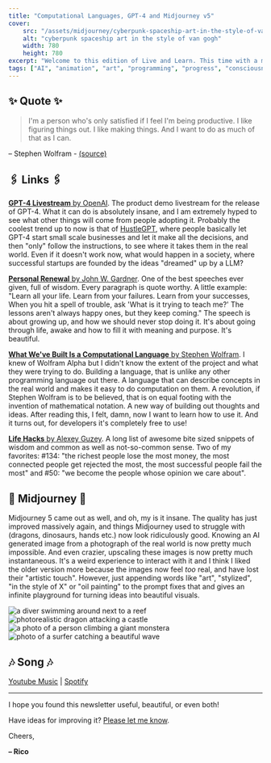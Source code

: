 ```yaml
---
title: "Computational Languages, GPT-4 and Midjourney v5"
cover:
    src: "/assets/midjourney/cyberpunk-spaceship-art-in-the-style-of-van-gogh.jpg"
    alt: "cyberpunk spaceship art in the style of van gogh"
    width: 780
    height: 780
excerpt: "Welcome to this edition of Live and Learn. This time with a moving speech by John Gardner, HustleGPT – one of the most exciting use cases of GPT-4 I've seen so far, some Life Hacks by Alexey Guzey and more. Enjoy."
tags: ["AI", "animation", "art", "programming", "progress", "consciousness"]
---
```


## ✨ Quote ✨

> I'm a person who's only satisfied if I feel I'm being productive. I like figuring things out. I like making things. And I want to do as much of that as I can.

– Stephen Wolfram - [(source)](https://writings.stephenwolfram.com/2019/02/seeking-the-productive-life-some-details-of-my-personal-infrastructure/)

## 🖇️ Links 🖇️

[**GPT-4 Livestream** by OpenAI](https://m.youtube.com/live/outcGtbnMuQ?feature=share). The product demo livestream for the release of GPT-4. What it can do is absolutely insane, and I am extremely hyped to see what other things will come from people adopting it. Probably the coolest trend up to now is that of [HustleGPT](https://twitter.com/jacksonfall/status/1636107218859745286), where people basically let GPT-4 start small scale businesses and let it make all the decisions, and then "only" follow the instructions, to see where it takes them in the real world. Even if it doesn't work now, what would happen in a society, where successful startups are founded by the ideas "dreamed" up by a LLM?

[**Personal Renewal** by John W. Gardner](https://jamesclear.com/great-speeches/personal-renewal-by-john-w-gardner). One of the best speeches ever given, full of wisdom. Every paragraph is quote worthy. A little example: "Learn all your life. Learn from your failures. Learn from your successes, When you hit a spell of trouble, ask 'What is it trying to teach me?' The lessons aren't always happy ones, but they keep coming." The speech is about growing up, and how we should never stop doing it. It's about going through life, awake and how to fill it with meaning and purpose. It's beautiful. 

[**What We've Built Is a Computational Language** by Stephen Wolfram](https://writings.stephenwolfram.com/2019/05/what-weve-built-is-a-computational-language-and-thats-very-important/). I knew of Wolfram Alpha but I didn't know the extent of the project and what they were trying to do. Building a language, that is unlike any other programming language out there. A language that can describe concepts in the real world and makes it easy to do computation on them. A revolution, if Stephen Wolfram is to be believed, that is on equal footing with the invention of mathematical notation. A new way of building out thoughts and ideas. After reading this, I felt, damn, now I want to learn how to use it. And it turns out, for developers it's completely free to use!

[**Life Hacks** by Alexey Guzey](https://guzey.com/lifehacks). A long list of awesome bite sized snippets of wisdom and common as well as not-so-common sense. Two of my favorites: #134: "the richest people lose the most money, the most connected people get rejected the most, the most successful people fail the most" and #50: "we become the people whose opinion we care about".

## 🌌 Midjourney 🌌

Midjourney 5 came out as well, and oh, my is it insane. The quality has just improved massively again, and things Midjourney used to struggle with (dragons, dinosaurs, hands etc.) now look ridiculously good. Knowing an AI generated image from a photograph of the real world is now pretty much impossible. And even crazier, upscaling these images is now pretty much instantaneous. It's a weird experience to interact with it and I think I liked the older version more because the images now feel *too* real, and have lost their "artistic touch". However, just appending words like "art", "stylized", "in the style of X" or "oil painting" to the prompt fixes that and gives an infinite playground for turning ideas into beautiful visuals.

![a diver swimming around next to a reef](/assets/midjourney/a-diver-swimming-around-next-to-a-reef.jpg)
![photorealistic dragon attacking a castle](/assets/midjourney/photorealistic-dragon-attacking-a-castle.jpg)
![a photo of a person climbing a giant monstera](/assets/midjourney/a-photo-of-a-person-climbing-a-giant-monstera.jpg)
![photo of a surfer catching a beautiful wave](/assets/midjourney/photo-of-a-surfer-catching-a-beautiful-wave.jpg)



## 🎶 Song 🎶


[Youtube Music]() | [Spotify]()

---

I hope you found this newsletter useful, beautiful, or even both!

Have ideas for improving it? [Please let me know](https://airtable.com/shro1VeyG4lkNXkx2).

Cheers,

**– Rico**
